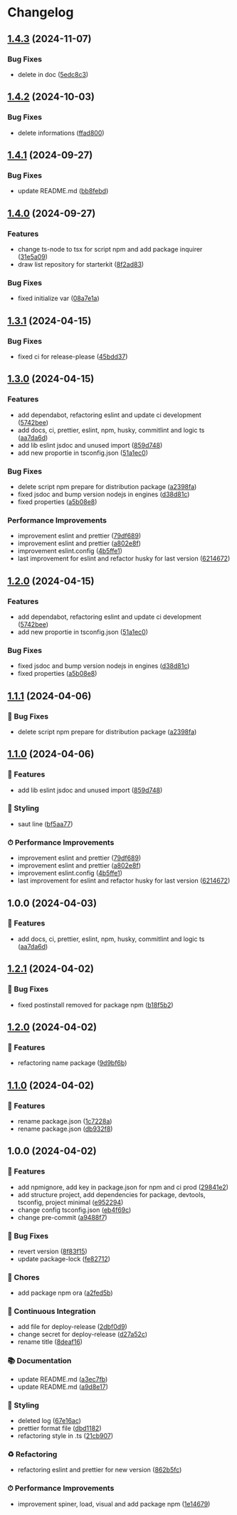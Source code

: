 # Changelog

## [1.4.3](https://github.com/FlapiBusiness/create-flapi-app/compare/v1.4.2...v1.4.3) (2024-11-07)

### Bug Fixes

- delete in doc ([5edc8c3](https://github.com/FlapiBusiness/create-flapi-app/commit/5edc8c315b5069fe7213d700bb28531107276943))

## [1.4.2](https://github.com/FlapiBusiness/create-flapi-app/compare/v1.4.1...v1.4.2) (2024-10-03)

### Bug Fixes

- delete informations ([ffad800](https://github.com/FlapiBusiness/create-flapi-app/commit/ffad800592546baaeddf05b1a67787c29e036a0d))

## [1.4.1](https://github.com/FlapiBusiness/create-flapi-app/compare/v1.4.0...v1.4.1) (2024-09-27)

### Bug Fixes

- update README.md ([bb8febd](https://github.com/FlapiBusiness/create-flapi-app/commit/bb8febde1af0fbb189b30c3140cb2152ef961e90))

## [1.4.0](https://github.com/FlapiBusiness/create-flapi-app/compare/v1.3.1...v1.4.0) (2024-09-27)

### Features

- change ts-node to tsx for script npm and add package inquirer ([31e5a09](https://github.com/FlapiBusiness/create-flapi-app/commit/31e5a09b88af2595a1c4f03bb1a285818c18386c))
- draw list repository for starterkit ([8f2ad83](https://github.com/FlapiBusiness/create-flapi-app/commit/8f2ad8305bb3b81cbfc6e969e2a8d6b98b6b3a43))

### Bug Fixes

- fixed initialize var ([08a7e1a](https://github.com/FlapiBusiness/create-flapi-app/commit/08a7e1add0c811f80c33c8f23b6e10768e6ec3a5))

## [1.3.1](https://github.com/FlapiBusiness/create-flapi-app/compare/v1.3.0...v1.3.1) (2024-04-15)

### Bug Fixes

- fixed ci for release-please ([45bdd37](https://github.com/FlapiBusiness/create-flapi-app/commit/45bdd37c06c4e5fde3c8aad8831b7f4d27f00a52))

## [1.3.0](https://github.com/FlapiBusiness/create-flapi-app/compare/v1.2.0...v1.3.0) (2024-04-15)

### Features

- add dependabot, refactoring eslint and update ci development ([5742bee](https://github.com/FlapiBusiness/create-flapi-app/commit/5742beec0cc505ff78726a7c8fe89b8beab13e55))
- add docs, ci, prettier, eslint, npm, husky, commitlint and logic ts ([aa7da6d](https://github.com/FlapiBusiness/create-flapi-app/commit/aa7da6df5bebe30cd941eba576373973a8e42010))
- add lib eslint jsdoc and unused import ([859d748](https://github.com/FlapiBusiness/create-flapi-app/commit/859d748e46c161dfb55df7bb3aa63094071d63b8))
- add new proportie in tsconfig.json ([51a1ec0](https://github.com/FlapiBusiness/create-flapi-app/commit/51a1ec0d33b0062ad8f95fc39721a09b8eedc074))

### Bug Fixes

- delete script npm prepare for distribution package ([a2398fa](https://github.com/FlapiBusiness/create-flapi-app/commit/a2398fa5c262a6479a30bca723a039203d56bed5))
- fixed jsdoc and bump version nodejs in engines ([d38d81c](https://github.com/FlapiBusiness/create-flapi-app/commit/d38d81cb47c4f50d6a3a8310058ac9c8e13976c5))
- fixed properties ([a5b08e8](https://github.com/FlapiBusiness/create-flapi-app/commit/a5b08e806d9ba8c41fc30a012edc5454d2956a62))

### Performance Improvements

- improvement eslint and prettier ([79df689](https://github.com/FlapiBusiness/create-flapi-app/commit/79df6891ab74f8f77e0e7e1b325cae39551e3591))
- improvement eslint and prettier ([a802e8f](https://github.com/FlapiBusiness/create-flapi-app/commit/a802e8f59022cb4bae9a0d4e7d8fa182f35a0a7d))
- improvement eslint.config ([4b5ffe1](https://github.com/FlapiBusiness/create-flapi-app/commit/4b5ffe1bb7e4eb6e53487500be739aee88853915))
- last improvement for eslint and refactor husky for last version ([6214672](https://github.com/FlapiBusiness/create-flapi-app/commit/62146729fe2cfb6e4ed245b6632f3e1f7538311b))

## [1.2.0](https://github.com/FlapiBusiness/create-flapi-app/compare/v1.1.1...v1.2.0) (2024-04-15)

### Features

- add dependabot, refactoring eslint and update ci development ([5742bee](https://github.com/FlapiBusiness/create-flapi-app/commit/5742beec0cc505ff78726a7c8fe89b8beab13e55))
- add new proportie in tsconfig.json ([51a1ec0](https://github.com/FlapiBusiness/create-flapi-app/commit/51a1ec0d33b0062ad8f95fc39721a09b8eedc074))

### Bug Fixes

- fixed jsdoc and bump version nodejs in engines ([d38d81c](https://github.com/FlapiBusiness/create-flapi-app/commit/d38d81cb47c4f50d6a3a8310058ac9c8e13976c5))
- fixed properties ([a5b08e8](https://github.com/FlapiBusiness/create-flapi-app/commit/a5b08e806d9ba8c41fc30a012edc5454d2956a62))

## [1.1.1](https://github.com/FlapiBusiness/create-flapi-app/compare/v1.1.0...v1.1.1) (2024-04-06)

### 🐛 Bug Fixes

- delete script npm prepare for distribution package ([a2398fa](https://github.com/FlapiBusiness/create-flapi-app/commit/a2398fa5c262a6479a30bca723a039203d56bed5))

## [1.1.0](https://github.com/FlapiBusiness/create-flapi-app/compare/v1.0.0...v1.1.0) (2024-04-06)

### 🚀 Features

- add lib eslint jsdoc and unused import ([859d748](https://github.com/FlapiBusiness/create-flapi-app/commit/859d748e46c161dfb55df7bb3aa63094071d63b8))

### 💄 Styling

- saut line ([bf5aa77](https://github.com/FlapiBusiness/create-flapi-app/commit/bf5aa77edbd365faf5ea871a6fc8114f8fa165a2))

### ⏱ Performance Improvements

- improvement eslint and prettier ([79df689](https://github.com/FlapiBusiness/create-flapi-app/commit/79df6891ab74f8f77e0e7e1b325cae39551e3591))
- improvement eslint and prettier ([a802e8f](https://github.com/FlapiBusiness/create-flapi-app/commit/a802e8f59022cb4bae9a0d4e7d8fa182f35a0a7d))
- improvement eslint.config ([4b5ffe1](https://github.com/FlapiBusiness/create-flapi-app/commit/4b5ffe1bb7e4eb6e53487500be739aee88853915))
- last improvement for eslint and refactor husky for last version ([6214672](https://github.com/FlapiBusiness/create-flapi-app/commit/62146729fe2cfb6e4ed245b6632f3e1f7538311b))

## 1.0.0 (2024-04-03)

### 🚀 Features

- add docs, ci, prettier, eslint, npm, husky, commitlint and logic ts ([aa7da6d](https://github.com/FlapiBusiness/create-flapi-app/commit/aa7da6df5bebe30cd941eba576373973a8e42010))

## [1.2.1](https://github.com/FlapiBusiness/create-flapi-app/compare/v1.2.0...v1.2.1) (2024-04-02)

### 🐛 Bug Fixes

- fixed postinstall removed for package npm ([b18f5b2](https://github.com/FlapiBusiness/create-flapi-app/commit/b18f5b2cdc1ac3a44f38f50a96b2f0ebb49272ca))

## [1.2.0](https://github.com/FlapiBusiness/create-flapi-app/compare/v1.1.0...v1.2.0) (2024-04-02)

### 🚀 Features

- refactoring name package ([9d9bf6b](https://github.com/FlapiBusiness/create-flapi-app/commit/9d9bf6bfcd4427f29eaaf6caa45737bf5c19b0e5))

## [1.1.0](https://github.com/FlapiBusiness/create-flapi-app/compare/v1.0.0...v1.1.0) (2024-04-02)

### 🚀 Features

- rename package.json ([1c7228a](https://github.com/FlapiBusiness/create-flapi-app/commit/1c7228a11b6974157a35f80e6a02616221a4c9b2))
- rename package.json ([db932f8](https://github.com/FlapiBusiness/create-flapi-app/commit/db932f85b951f66a053c249f005a813d5a444ab7))

## 1.0.0 (2024-04-02)

### 🚀 Features

- add npmignore, add key in package.json for npm and ci prod ([29841e2](https://github.com/FlapiBusiness/create-flapi-app/commit/29841e203a1749f09fb60cd061b5c4627686e21f))
- add structure project, add dependencies for package, devtools, tsconfig, project minimal ([e952294](https://github.com/FlapiBusiness/create-flapi-app/commit/e95229439571a4b56b265cfbf217b59dadc52877))
- change config tsconfig.json ([eb4f69c](https://github.com/FlapiBusiness/create-flapi-app/commit/eb4f69cc7b8a42c59e77221d360ecded16760d0e))
- change pre-commit ([a9488f7](https://github.com/FlapiBusiness/create-flapi-app/commit/a9488f75a070edd8d2fa68f46acd30fb25bf44a2))

### 🐛 Bug Fixes

- revert version ([8f83f15](https://github.com/FlapiBusiness/create-flapi-app/commit/8f83f1529306f8653db00a53de9d9f3b3b487add))
- update package-lock ([fe82712](https://github.com/FlapiBusiness/create-flapi-app/commit/fe82712ccc09e9070c66383eb4922b8230d57da6))

### 🧹 Chores

- add package npm ora ([a2fed5b](https://github.com/FlapiBusiness/create-flapi-app/commit/a2fed5b3dbeb580eb76e02147746f71b79be36d1))

### 💼 Continuous Integration

- add file for deploy-release ([2dbf0d9](https://github.com/FlapiBusiness/create-flapi-app/commit/2dbf0d9b7a6692b35df28ae3e4c1111cc6f2bc38))
- change secret for deploy-release ([d27a52c](https://github.com/FlapiBusiness/create-flapi-app/commit/d27a52ca0bd1b47fe17337a28ab5ae264a89a933))
- rename title ([8deaf16](https://github.com/FlapiBusiness/create-flapi-app/commit/8deaf164f6f29ec1b8345e3f11b00c7b8d0ef576))

### 📚 Documentation

- update README.md ([a3ec7fb](https://github.com/FlapiBusiness/create-flapi-app/commit/a3ec7fb07ee2abff010510e1a5171d79fe76d1f8))
- update README.md ([a9d8e17](https://github.com/FlapiBusiness/create-flapi-app/commit/a9d8e177f9c9abd0d28ad0b1c1b4615ac5b5ee18))

### 💄 Styling

- deleted log ([67e16ac](https://github.com/FlapiBusiness/create-flapi-app/commit/67e16ac194db9e0b105c08748ea1e9c63a713c65))
- prettier format file ([dbd1182](https://github.com/FlapiBusiness/create-flapi-app/commit/dbd1182bf636ee0fa348796b9a18d82c4670e210))
- refactoring style in .ts ([21cb907](https://github.com/FlapiBusiness/create-flapi-app/commit/21cb907475287cb2270fa22c76df6e5b384f01e0))

### ♻️ Refactoring

- refactoring eslint and prettier for new version ([862b5fc](https://github.com/FlapiBusiness/create-flapi-app/commit/862b5fc4633757c775138cf9f844579cd886dcde))

### ⏱ Performance Improvements

- improvement spiner, load, visual and add package npm ([1e14679](https://github.com/FlapiBusiness/create-flapi-app/commit/1e14679ec6edd187172974c04d716e7bbae8202a))
